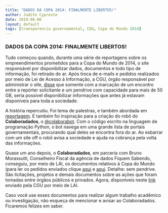 ```yaml
---
title: "DADOS DA COPA 2014: FINALMENTE LIBERTOS!"
author: Judite Cypreste
date: 2019-06-06
layout: default
tags: [transparencia governamental, CGU, Copa do Mundo 2014]
---
```


### DADOS DA COPA 2014: FINALMENTE LIBERTOS!

Tudo começou quando, durante uma série de reportagens sobre os empreendimentos prometidos para a Copa do Mundo de 2014, o site responsável por disponibilizar dados, documentos e todo tipo de informação, foi retirado do ar. Após troca de e-mails e pedidos realizados por meio de Lei de Acesso à Informação, a CGU, órgão responsável por administrar o site, [disse](http://www.consultaesic.cgu.gov.br/busca/dados/Lists/Pedido/Item/displayifs.aspx?List=0c839f31-47d7-4485-ab65-ab0cee9cf8fe&ID=675134&Source=http%3A%2F%2Fwww.consultaesic.cgu.gov.br%2Fbusca%2FSitePages%2Fresultadopesquisa.aspx%3Fk%3D00075000861201851&Web=88cc5f44-8cfe-4964-8ff4-376b5ebb3bef) que somente com a marcação de um encontro entre a repórter solicitante e um pendrive com capacidade para mais de 50 GB, seria possível disponibilizar informações que antes já estavam disponíveis para toda a sociedade.

A história repercutiu. Foi tema de palestras, e também abordada em [reportagem](https://aosfatos.org/noticias/apos-serie-sobre-legado-da-copa-cgu-tira-do-ar-site-com-os-gastos-do-mundial-de-2014/). E também foi inspiração para a criação do robô do **Colaboradados**, o [@colaborabot](https://twitter.com/colabora_bot). Com o código escrito na linguagem de programação Python, o bot navega em uma grande lista de portais governamentais, procurando qual deles se encontra fora do ar. Ao esbarrar com um site off o robô avisa a sociedade e ajuda na cobrança pela volta das informações.

Quase um ano depois, o **Colaboradados**, em parceria com Bruno Morassutti, Conselheiro Fiscal da agência de dados Fiquem Sabendo, conseguiu, por meio de LAI, os documentos relativos à Copa do Mundo (para ler os pedidos enviados clique [aqui](http://www.consultaesic.cgu.gov.br/busca/dados/Lists/Pedido/Item/displayifs.aspx?List=0c839f31-47d7-4485-ab65-ab0cee9cf8fe&ID=752748&Web=88cc5f44-8cfe-4964-8ff4-376b5ebb3bef) e [aqui](http://www.consultaesic.cgu.gov.br/busca/dados/Lists/Pedido/Item/displayifs.aspx?List=0c839f31-47d7-4485-ab65-ab0cee9cf8fe&ID=752048&Web=88cc5f44-8cfe-4964-8ff4-376b5ebb3bef). Detalhe: sem pendrive. São licitações, projetos e demais documentos sobre as ações que foram tomadas entre órgãos públicos e privados. Agora, disponíveis neste [link](https://cgugovbr.sharepoint.com/sites/ou-stpc-dtc-cgat/Documentos%20Compartilhados/Forms/AllItems.aspx?cid=b60851c2%2Db198%2D4f0c%2D844b%2Ded0f665934d1&RootFolder=%2Fsites%2Fou%2Dstpc%2Ddtc%2Dcgat%2FDocumentos%20Compartilhados%2FGeneral%2FDados%20cidad%C3%A3os%2FPortal%20da%20Copa%202014&FolderCTID=0x01200037ECF18364577E489506A8EB6A24DAFD) enviado pela CGU por meio de LAI.

Caso você use esses documentos para realizar algum trabalho acadêmico ou investigação, não esqueça de mencionar e avisar ao Colaboradados. Ficaremos felizes em saber.

